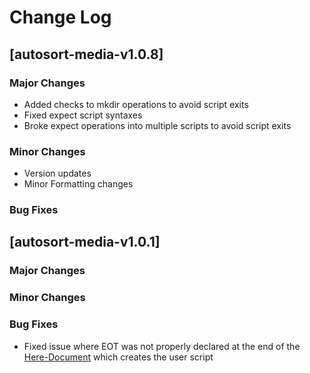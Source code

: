 # Change Log

## [autosort-media-v1.0.8]

### Major Changes
* Added checks to mkdir operations to avoid script exits
* Fixed expect script syntaxes
* Broke expect operations into multiple scripts to avoid script exits

### Minor Changes
* Version updates
* Minor Formatting changes

### Bug Fixes

## [autosort-media-v1.0.1]

### Major Changes

### Minor Changes

### Bug Fixes
* Fixed issue where EOT was not properly declared at the end of the [Here-Document](http://www.gnu.org/software/bash/manual/bashref.html#Here-Documents) which creates the user script


